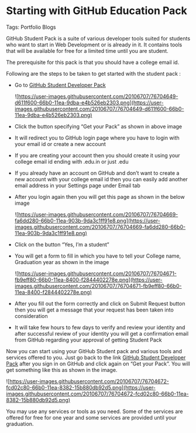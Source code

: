# Starting with GitHub Education Pack

Tags: Portfolio Blogs

GitHub Student Pack is a suite of various developer tools suited for students who want to start in Web Development or is already in it. It contains tools that will be available for free for a limited time until you are student.

The prerequisite for this pack is that you should have a college email id.

Following are the steps to be taken to get started with the student pack :

- Go to [GitHub Student Developer Pack](https://education.github.com/pack)

    ![https://user-images.githubusercontent.com/20106707/76704649-d611f600-66b0-11ea-9dba-e4b526eb2303.png](https://user-images.githubusercontent.com/20106707/76704649-d611f600-66b0-11ea-9dba-e4b526eb2303.png)

- Click the button specifying “Get your Pack” as shown in above image
- It will redirect you to GitHub login page where you have to login with your email id or create a new account
- If you are creating your account then you should create it using your college email id ending with .edu.in or just .edu
- If you already have an account on GitHub and don’t want to create a new account with your college email id then you can easily add another email address in your Settings page under Email tab
- After you login again then you will get this page as shown in the below image

    ![https://user-images.githubusercontent.com/20106707/76704669-fa6dd280-66b0-11ea-903b-9da3c1ff91e8.png](https://user-images.githubusercontent.com/20106707/76704669-fa6dd280-66b0-11ea-903b-9da3c1ff91e8.png)

- Click on the button “Yes, I’m a student”
- You will get a form to fill in which you have to tell your College name, Graduation year as shown in the image

    ![https://user-images.githubusercontent.com/20106707/76704671-fb9eff80-66b0-11ea-8400-f2844402278e.png](https://user-images.githubusercontent.com/20106707/76704671-fb9eff80-66b0-11ea-8400-f2844402278e.png)

- After you fill out the form correctly and click on Submit Request button then you will get a message that your request has been taken into consideration
- It will take few hours to few days to verify and review your identity and after successful review of your identity you will get a confirmation email from GitHub regarding your approval of getting Student Pack

Now you can start using your GitHub Student pack and various tools and services offered to you. Just go back to the link [GitHub Student Developer Pack](https://education.github.com/pack) after you sign in on GitHub and click again on “Get your Pack”. You will get something like this as shown in the image.

![https://user-images.githubusercontent.com/20106707/76704672-fcd02c80-66b0-11ea-8382-15b880db92d5.png](https://user-images.githubusercontent.com/20106707/76704672-fcd02c80-66b0-11ea-8382-15b880db92d5.png)

You may use any services or tools as you need. Some of the services are offered for free for one year and some services are provided until your graduation.